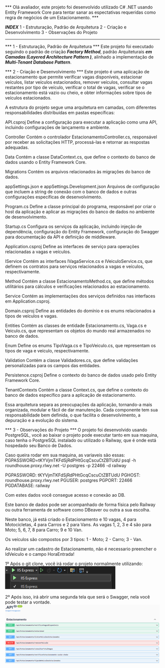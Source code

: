 *** Olá avaliador, este projeto foi desenvolvido utilizado C# .NET usando Entity Framework Core para tentar sanar as espectativas requeridas como regra de negócios de um Estacionamento. ***

***INDEX***
1 - Estruturação, Padrão de Arquitetura 
2 - Criação e Desenvolvimento
3 - Observações do Projeto

**********************************************************************************************************************************************

*** 1 - Estruturação, Padrão de Arquitetura ***
Este projeto foi executado seguindo o padrão de criação ***Factory Method***, padrão Arquiteturais  ***em Camadas (Layered Architecture Pattern )***,
alinhado a implementação de ***Multi-Tenant Database Pattern***.

*** 2 - Criação e Desenvolvimento ***
Este projeto é uma aplicação de estacionamento que permite verificar vagas disponíveis, estacionar veículos, listar veículos estacionados, remover veículos, consultar vagas restantes por tipo de veículo, verificar o total de vagas, verificar se o estacionamento está vazio ou cheio, e obter informações sobre tipos de veículos estacionados.

A estrutura do projeto segue uma arquitetura em camadas, com diferentes responsabilidades distribuídas em pastas específicas:

API.csproj
Define a configuração para executar a aplicação como uma API, incluindo configurações de lançamento e ambiente.

Controller
Contém o controlador EstacionamentoController.cs, responsável por receber as solicitações HTTP, processá-las e retornar as respostas adequadas.

Data
Contém a classe DataContext.cs, que define o contexto do banco de dados usando o Entity Framework Core.

Migrations
Contém os arquivos relacionados às migrações do banco de dados.

appSettings.json e appSettings.Development.json
Arquivos de configuração que incluem a string de conexão com o banco de dados e outras configurações específicas de desenvolvimento.

Program.cs
Define a classe principal do programa, responsável por criar o host da aplicação e aplicar as migrações do banco de dados no ambiente de desenvolvimento.

Startup.cs
Configura os serviços da aplicação, incluindo injeção de dependência, configuração do Entity Framework, configuração do Swagger para documentação da API e definição de middleware.

Application.csproj
Define as interfaces de serviço para operações relacionadas a vagas e veículos.

IService
Contém as interfaces IVagaService.cs e IVeiculoService.cs, que definem os contratos para serviços relacionados a vagas e veículos, respectivamente.

Method
Contém a classe EstacionamentoMethod.cs, que define métodos utilitários para cálculos e verificações relacionados ao estacionamento.

Service
Contém as implementações dos serviços definidos nas interfaces em Application.csproj.

Domain.csproj
Define as entidades do domínio e os enums relacionados a tipos de veículos e vagas.

Entities
Contém as classes de entidade Estacionamento.cs, Vaga.cs e Veiculo.cs, que representam os objetos do mundo real armazenados no banco de dados.

Enum
Define os enums TipoVaga.cs e TipoVeiculo.cs, que representam os tipos de vaga e veículo, respectivamente.

Validation
Contém a classe Validadores.cs, que define validações personalizadas para os campos das entidades.

Persistence.csproj
Define o contexto do banco de dados usado pelo Entity Framework Core.

TenantContexts
Contém a classe Context.cs, que define o contexto do banco de dados específico para a aplicação de estacionamento.

Essa arquitetura separa as preocupações da aplicação, tornando-a mais organizada, modular e fácil de dar manutenção. Cada componente tem sua responsabilidade bem definida, o que facilita o desenvolvimento, a depuração e a evolução do sistema.

*** 3 - Observações do Projeto ***
O projeto foi desenvolvido usando PostgreSQL, você ao baixar o projeto pode executar tanto em sua maquina, caso tenha o PostgreSQL instalado ou utilizado o Railway,
que é onde está hospedado seu Banco de Dados.

Caso queira rodar em sua maquina, as variaveis são essas:
PGPASSWORD=tKYVjmTKFdSjRdPHtGcqCscuCtZBTUdU psql -h roundhouse.proxy.rlwy.net -U postgres -p 22466 -d railway

PGPASSWORD: tKYVjmTKFdSjRdPHtGcqCscuCtZBTUdU
PGHOST: roundhouse.proxy.rlwy.net
PGUSER: postgres
PGPORT: 22466
PGDATABASE: railway

Com estes dados você consegue acesso e conexão ao DB.

Este banco de dados pode ser acompanhado de forma física pelo Railway ou outra ferramenta de software como DBeaver ou outra a sua escolha.

Neste banco, já está criado o Estacionamento e 10 vagas, 4 para Motocicletas, 4 para Carros e 2 para Vans.
As vagas 1, 2, 3 e 4 são para Moto;
5, 6, 7, 8 para Carro;
9 e 10 Van.

Os veículos são compostos por 3 tipos:
1 - Moto;
2 - Carro;
3 - Van.

Ao realizar um cadastro de Estacionamento, não é necessario preencher o IdVeiculo e o campo HoraEntrada!

1º Após o git clone, você irá rodar o projeto normalmente utilizando:
![Exemplo](./src/IIS%20Express.png)

2º Após isso, irá abrir uma segunda tela que será o Swagger, nela você pode testar a vontade.
![Exemplo](./src/Swagger.png)

